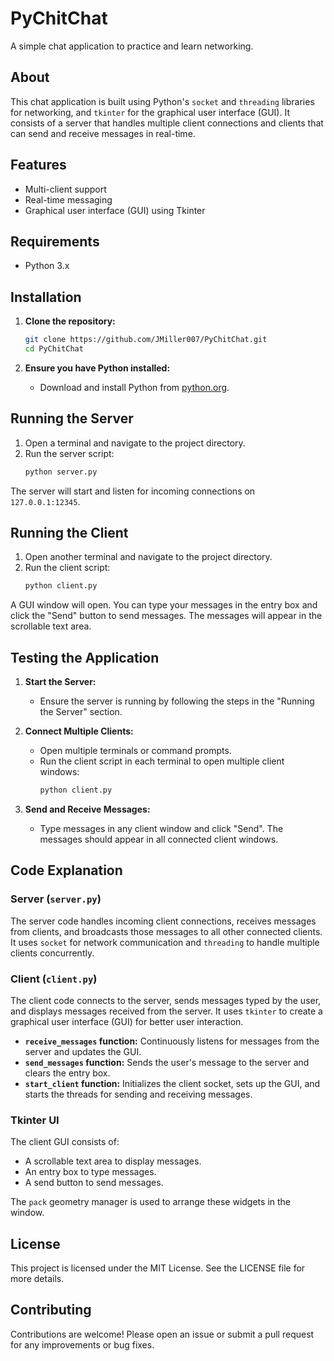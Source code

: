 
# PyChitChat

A simple chat application to practice and learn networking.

## About

This chat application is built using Python's `socket` and `threading` libraries for networking, and `tkinter` for the graphical user interface (GUI). It consists of a server that handles multiple client connections and clients that can send and receive messages in real-time.

## Features

- Multi-client support
- Real-time messaging
- Graphical user interface (GUI) using Tkinter

## Requirements

- Python 3.x

## Installation

1. **Clone the repository:**
   ```bash
   git clone https://github.com/JMiller007/PyChitChat.git
   cd PyChitChat
   ```

2. **Ensure you have Python installed:**
   - Download and install Python from [python.org](https://www.python.org/).

## Running the Server

1. Open a terminal and navigate to the project directory.
2. Run the server script:
   ```bash
   python server.py
   ```

The server will start and listen for incoming connections on `127.0.0.1:12345`.

## Running the Client

1. Open another terminal and navigate to the project directory.
2. Run the client script:
   ```bash
   python client.py
   ```

A GUI window will open. You can type your messages in the entry box and click the "Send" button to send messages. The messages will appear in the scrollable text area.

## Testing the Application

1. **Start the Server:**
   - Ensure the server is running by following the steps in the "Running the Server" section.

2. **Connect Multiple Clients:**
   - Open multiple terminals or command prompts.
   - Run the client script in each terminal to open multiple client windows:
     ```bash
     python client.py
     ```

3. **Send and Receive Messages:**
   - Type messages in any client window and click "Send". The messages should appear in all connected client windows.

## Code Explanation

### Server (`server.py`)

The server code handles incoming client connections, receives messages from clients, and broadcasts those messages to all other connected clients. It uses `socket` for network communication and `threading` to handle multiple clients concurrently.

### Client (`client.py`)

The client code connects to the server, sends messages typed by the user, and displays messages received from the server. It uses `tkinter` to create a graphical user interface (GUI) for better user interaction.

- **`receive_messages` function:** Continuously listens for messages from the server and updates the GUI.
- **`send_messages` function:** Sends the user's message to the server and clears the entry box.
- **`start_client` function:** Initializes the client socket, sets up the GUI, and starts the threads for sending and receiving messages.

### Tkinter UI

The client GUI consists of:
- A scrollable text area to display messages.
- An entry box to type messages.
- A send button to send messages.

The `pack` geometry manager is used to arrange these widgets in the window.

## License

This project is licensed under the MIT License. See the LICENSE file for more details.

## Contributing

Contributions are welcome! Please open an issue or submit a pull request for any improvements or bug fixes.

